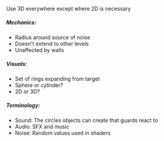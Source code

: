 Use 3D everywhere except where 2D is necessary

##### Mechanics:
- Radius around source of noise
- Doesn't extend to other levels
- Unaffected by walls

##### Visuals:
- Set of rings expanding from target
- Sphere or cylinder?
- 2D or 3D?

##### Terminology:
- Sound: The circles objects can create that guards react to
- Audio: SFX and music
- Noise: Random values used in shaders